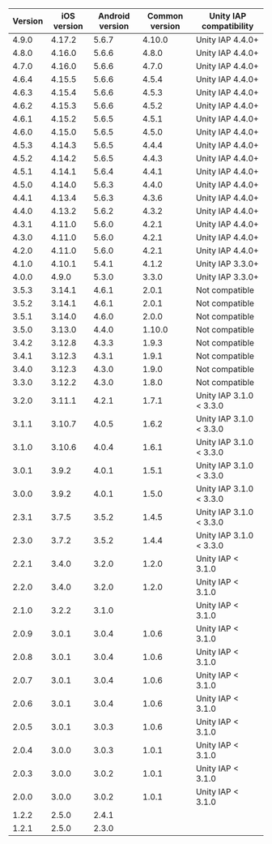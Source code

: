 | Version | iOS version | Android version | Common version | Unity IAP compatibility  |
|---------|-------------|-----------------|----------------|--------------------------|
| 4.9.0 | 4.17.2 | 5.6.7 | 4.10.0 | Unity IAP 4.4.0+ |
| 4.8.0 | 4.16.0 | 5.6.6 | 4.8.0 | Unity IAP 4.4.0+ |
| 4.7.0 | 4.16.0 | 5.6.6 | 4.7.0 | Unity IAP 4.4.0+ |
| 4.6.4 | 4.15.5 | 5.6.6 | 4.5.4 | Unity IAP 4.4.0+ |
| 4.6.3 | 4.15.4 | 5.6.6 | 4.5.3 | Unity IAP 4.4.0+ |
| 4.6.2 | 4.15.3 | 5.6.6 | 4.5.2 | Unity IAP 4.4.0+ |
| 4.6.1 | 4.15.2 | 5.6.5 | 4.5.1 | Unity IAP 4.4.0+ |
| 4.6.0 | 4.15.0 | 5.6.5 | 4.5.0 | Unity IAP 4.4.0+ |
| 4.5.3 | 4.14.3 | 5.6.5 | 4.4.4 | Unity IAP 4.4.0+ |
| 4.5.2 | 4.14.2 | 5.6.5 | 4.4.3 | Unity IAP 4.4.0+ |
| 4.5.1 | 4.14.1 | 5.6.4 | 4.4.1 | Unity IAP 4.4.0+ |
| 4.5.0 | 4.14.0 | 5.6.3 | 4.4.0 | Unity IAP 4.4.0+ |
| 4.4.1 | 4.13.4 | 5.6.3 | 4.3.6 | Unity IAP 4.4.0+ |
| 4.4.0 | 4.13.2 | 5.6.2 | 4.3.2 | Unity IAP 4.4.0+ |
| 4.3.1 | 4.11.0 | 5.6.0 | 4.2.1 | Unity IAP 4.4.0+ |
| 4.3.0 | 4.11.0 | 5.6.0 | 4.2.1 | Unity IAP 4.4.0+ |
| 4.2.0 | 4.11.0 | 5.6.0 | 4.2.1 | Unity IAP 4.4.0+ |
| 4.1.0   | 4.10.1      | 5.4.1           | 4.1.2          | Unity IAP 3.3.0+         |
| 4.0.0   | 4.9.0       | 5.3.0           | 3.3.0          | Unity IAP 3.3.0+         |
| 3.5.3   | 3.14.1      | 4.6.1           | 2.0.1          | Not compatible           |
| 3.5.2   | 3.14.1      | 4.6.1           | 2.0.1          | Not compatible           |
| 3.5.1   | 3.14.0      | 4.6.0           | 2.0.0          | Not compatible           |
| 3.5.0   | 3.13.0      | 4.4.0           | 1.10.0         | Not compatible           |
| 3.4.2   | 3.12.8      | 4.3.3           | 1.9.3          | Not compatible           |
| 3.4.1   | 3.12.3      | 4.3.1           | 1.9.1          | Not compatible           |
| 3.4.0   | 3.12.3      | 4.3.0           | 1.9.0          | Not compatible           |
| 3.3.0   | 3.12.2      | 4.3.0           | 1.8.0          | Not compatible           |
| 3.2.0   | 3.11.1      | 4.2.1           | 1.7.1          | Unity IAP 3.1.0 < 3.3.0  |
| 3.1.1   | 3.10.7      | 4.0.5           | 1.6.2          | Unity IAP 3.1.0 < 3.3.0  |
| 3.1.0   | 3.10.6      | 4.0.4           | 1.6.1          | Unity IAP 3.1.0 < 3.3.0  |
| 3.0.1   | 3.9.2       | 4.0.1           | 1.5.1          | Unity IAP 3.1.0 < 3.3.0  |
| 3.0.0   | 3.9.2       | 4.0.1           | 1.5.0          | Unity IAP 3.1.0 < 3.3.0  |
| 2.3.1   | 3.7.5       | 3.5.2           | 1.4.5          | Unity IAP 3.1.0 < 3.3.0  |
| 2.3.0   | 3.7.2       | 3.5.2           | 1.4.4          | Unity IAP 3.1.0 < 3.3.0  |
| 2.2.1   | 3.4.0       | 3.2.0           | 1.2.0          | Unity IAP < 3.1.0        |
| 2.2.0   | 3.4.0       | 3.2.0           | 1.2.0          | Unity IAP < 3.1.0        |
| 2.1.0   | 3.2.2       | 3.1.0           |                | Unity IAP < 3.1.0        |
| 2.0.9   | 3.0.1       | 3.0.4           | 1.0.6          | Unity IAP < 3.1.0        |
| 2.0.8   | 3.0.1       | 3.0.4           | 1.0.6          | Unity IAP < 3.1.0        |
| 2.0.7   | 3.0.1       | 3.0.4           | 1.0.6          | Unity IAP < 3.1.0        |
| 2.0.6   | 3.0.1       | 3.0.4           | 1.0.6          | Unity IAP < 3.1.0        |
| 2.0.5   | 3.0.1       | 3.0.3           | 1.0.6          | Unity IAP < 3.1.0        |
| 2.0.4   | 3.0.0       | 3.0.3           | 1.0.1          | Unity IAP < 3.1.0        |
| 2.0.3   | 3.0.0       | 3.0.2           | 1.0.1          | Unity IAP < 3.1.0        |
| 2.0.0   | 3.0.0       | 3.0.2           | 1.0.1          | Unity IAP < 3.1.0        |
| 1.2.2   | 2.5.0       | 2.4.1           |                |                          |
| 1.2.1   | 2.5.0       | 2.3.0           |                |                          |
